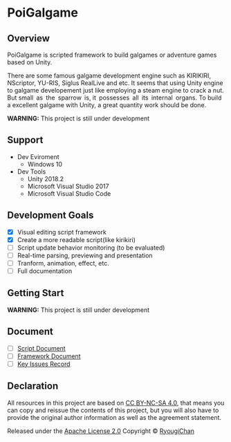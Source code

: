 # PoiGalgame

## Overview

PoiGalgame is scripted framework to build galgames or adventure games based on Unity.

There are some famous galgame development engine such as KIRIKIRI, NScriptor, YU-RIS, Siglus RealLive and etc. It seems that using Unity engine to galgame developement just like employing a steam engine to crack a nut. But small as the sparrow is, it possesses all its internal organs. To build a excellent galgame with Unity, a great quantity work should be done.

**WARNING:** This project is still under development

## Support

- Dev Eviroment
  - Windows 10
- Dev Tools
  - Unity 2018.2
  - Microsoft Visual Studio 2017
  - Microsoft Visual Studio Code

## Development Goals

- [x] Visual editing script framework
- [x] Create a more readable script(like kirikiri)
- [ ] Script update behavior monitoring (to be evaluated)
- [ ] Real-time parsing, previewing and presentation
- [ ] Tranform, animation, effect, etc.
- [ ] Full documentation

## Getting Start

**WARNING:** This project is still under development

## Document

- [ ] [Script Document](#)
- [ ] [Framework Document](#)
- [ ] [Key Issues Record](#)

## Declaration

All resources in this project are based on [CC BY-NC-SA 4.0](https://creativecommons.org/licenses/by-nc-sa/4.0/), that means you can copy and reissue the contents of this project, but you will also have to provide the original author information as well as the agreement statement.

Released under the [Apache License 2.0](LICENSE)
Copyright © [RyougiChan](https://github.com/RyougiChan)